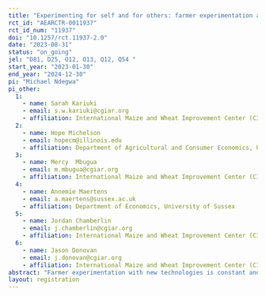 ```yaml
---
title: "Experimenting for self and for others: farmer experimentation as a public good"
rct_id: "AEARCTR-0011937"
rct_id_num: "11937"
doi: "10.1257/rct.11937-2.0"
date: "2023-08-31"
status: "on_going"
jel: "D81, D25, O12, O13, Q12, Q54 "
start_year: "2023-01-30"
end_year: "2024-12-30"
pi: "Michael Ndegwa"
pi_other:
  1:
    - name: Sarah Kariuki
    - email: s.w.kariuki@cgiar.org
    - affiliation: International Maize and Wheat Improvement Center (CIMMYT)
  2:
    - name: Hope Michelson
    - email: hopecm@illinois.edu
    - affiliation: Department of Agricultural and Consumer Economics, University of Illinois
  3:
    - name: Mercy  Mbugua
    - email: m.mbugua@cgiar.org
    - affiliation: International Maize and Wheat Improvement Center (CIMMYT)
  4:
    - name: Annemie Maertens
    - email: a.maertens@sussex.ac.uk
    - affiliation: Department of Economics, University of Sussex
  5:
    - name: Jordan Chamberlin
    - email: j.chamberlin@cgiar.org
    - affiliation: International Maize and Wheat Improvement Center (CIMMYT)
  6:
    - name: Jason Donovan
    - email: j.donovan@cgiar.org
    - affiliation: International Maize and Wheat Improvement Center (CIMMYT)
abstract: "Farmer experimentation with new technologies is constant and fundamental to adoption, innovation, and climate adaptation. Even so, this experimentation often takes place in semi-private ways that limit the positive externalities of their effort and slows learning by others. We implement a village-level randomized controlled trial to evaluate three strategies to promote farmer experimentation and learning. We vary the proportion of farmers in a village to whom we offer maize seed trial packs, splitting the low concentration treatment arm to an incentive and non-incentive group. In 52 villages, 10% of villagers receiving trial packs of 0.5 kgs of maize. In 52 villages, 10% of the farmers receive packs plus incentives to compensate them for the knowledge that they generate. In a third arm of 52 villages 35% of the farmers receive trial packs. All participant farmers receive a sign to post next to their experimental field to mark their work. We study the relative effects of these treatment arms on effort by disseminating farmer, further experimentation by individual farmers, learning, perceptions and yield expectation, and adoption of new maize varieties. We use our design to test the effects of different levels of saturation within a village against a model where farmers are compensated for their experimental efforts."
layout: registration
---
```


